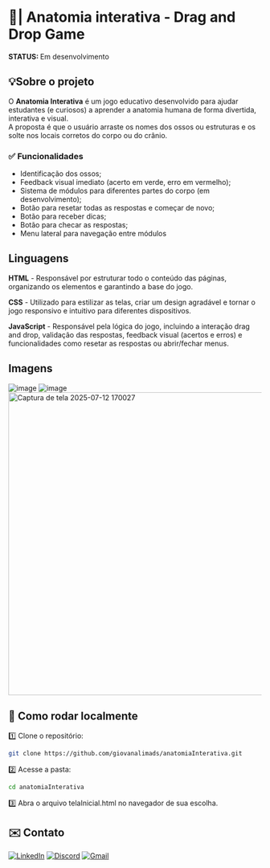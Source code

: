 # 🧩| Anatomia interativa - Drag and Drop Game
<strong>STATUS: </strong>Em desenvolvimento

## 💡Sobre o projeto
O **Anatomia Interativa** é um jogo educativo desenvolvido para ajudar estudantes (e curiosos) a aprender a anatomia humana de forma divertida, interativa e visual.  
A proposta é que o usuário arraste os nomes dos ossos ou estruturas e os solte nos locais corretos do corpo ou do crânio.  

### ✅ Funcionalidades

- Identificação dos ossos;
- Feedback visual imediato (acerto em verde, erro em vermelho);
- Sistema de módulos para diferentes partes do corpo (em desenvolvimento);
- Botão para resetar todas as respostas e começar de novo;
- Botão para receber dicas;
- Botão para checar as respostas;
- Menu lateral para navegação entre módulos
  
## Linguagens
<p>
   <strong>HTML</strong> - Responsável por estruturar todo o conteúdo das páginas, organizando os elementos e garantindo a base do jogo.
</p>
<p>
   <strong>CSS</strong> - Utilizado para estilizar as telas, criar um design agradável e tornar o jogo responsivo e intuitivo para diferentes dispositivos.
</p>
<p>
   <strong>JavaScript</strong> - Responsável pela lógica do jogo, incluindo a interação drag and drop, validação das respostas, feedback visual (acertos e erros) e funcionalidades como resetar as respostas ou abrir/fechar menus.
</p>

 ## Imagens
![image](https://github.com/user-attachments/assets/d8f02c58-9ac5-4ff4-a88c-be085863d8d0)
![image](https://github.com/user-attachments/assets/5428726a-237c-4fd0-aa26-48696c88d47e)
<img width="1366" height="603" alt="Captura de tela 2025-07-12 170027" src="https://github.com/user-attachments/assets/3ac0a544-9292-43f4-b24e-7dcbc1289031" />

## 🚀 Como rodar localmente
1️⃣ Clone o repositório:  
```bash
git clone https://github.com/giovanalimads/anatomiaInterativa.git
```
2️⃣ Acesse a pasta:
```bash
cd anatomiaInterativa
```
3️⃣ Abra o arquivo telaInicial.html no navegador de sua escolha.

## ✉️ Contato
[![LinkedIn](https://img.shields.io/badge/LinkedIn-0077B5?style=for-the-badge&logo=linkedin&logoColor=white)](https://www.linkedin.com/in/giovana-lima53)
[![Discord](https://img.shields.io/badge/Discord-7289DA?style=for-the-badge&logo=discord&logoColor=white)](https://discord.com/channels/@kseokcherry/)
[![Gmail](https://img.shields.io/badge/Gmail-333333?style=for-the-badge&logo=gmail&logoColor=red)](mailto:giovanalimaoliveira05@gmail.com)
